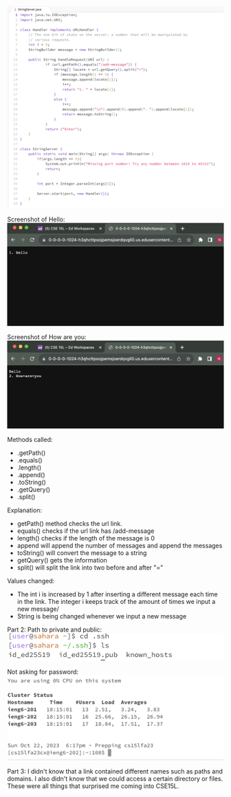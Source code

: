 ![Image](StringServer.png)

Screenshot of Hello:
![Image](hello.png)

Screenshot of How are you:
![Image](howareyou.png)

Methods called: 
- .getPath()
- .equals()
- .length()
- .append()
- .toString()
- .getQuery()
- .split()

Explanation:
- getPath() method checks the url link.
- equals() checks if the url link has /add-message
- length() checks if the length of the message is 0
- append will append the number of messages and append the messages
- toString() will convert the message to a string
- getQuery() gets the information
- split() will split the link into two before and after "="

Values changed:
- The int i is increased by 1 after inserting a different message each time in the link. The integer i keeps track of the amount of times we input a new message/
- String is being changed whenever we input a new message

Part 2:
Path to private and public:
![Image](ssh.png)

Not asking for password:
![Image](nopassword.png)

Part 3:
I didn't know that a link contained different names such as paths and domains. I also didn't know that we could access a certain directory or files. These were all things that surprised me coming into CSE15L. 

